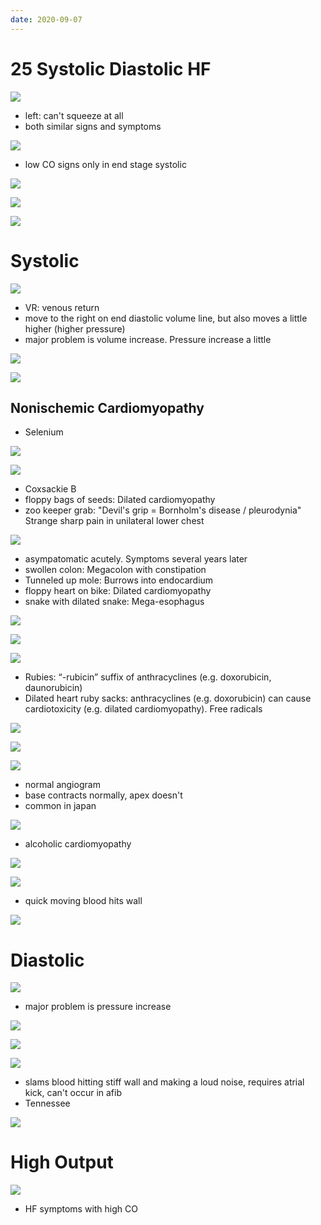 ```yaml
---
date: 2020-09-07
---
```


# 25 Systolic Diastolic HF

<!-- systolic vs diastolic HF symptoms, heart structures, PV curves -->

![](https://photos.thisispiggy.com/file/wikiFiles/dk5K8dl.jpg)

- left: can't squeeze at all
- both similar signs and symptoms

![](https://photos.thisispiggy.com/file/wikiFiles/Xu3deJp.jpg)

- low CO signs only in end stage systolic

![](https://photos.thisispiggy.com/file/wikiFiles/JL0HNv8.jpg)

![](https://photos.thisispiggy.com/file/wikiFiles/FqKEx9C.jpg)

![](https://photos.thisispiggy.com/file/wikiFiles/3Ou3vYw.jpg)

# Systolic

<!-- systolic HF PV curve, starling curve -->

![](https://photos.thisispiggy.com/file/wikiFiles/vdVYcZ4.jpg)

- VR: venous return
- move to the right on end diastolic volume line, but also moves a little higher (higher pressure)
- major problem is volume increase. Pressure increase a little

![](https://photos.thisispiggy.com/file/wikiFiles/VxHmpBi.jpg)

<!-- systolic HF causes -->

![](https://photos.thisispiggy.com/file/wikiFiles/OEiuE4d.jpg)

## Nonischemic Cardiomyopathy

<!-- causes of nonischemic cardiomyopathy -->

- Selenium

![](https://photos.thisispiggy.com/file/wikiFiles/C2JzHXG.jpg)

![](https://photos.thisispiggy.com/file/wikiFiles/ghsHNVq.jpg)

- Coxsackie B
- floppy bags of seeds: Dilated cardiomyopathy
- zoo keeper grab: "Devil's grip = Bornholm's disease / pleurodynia" Strange sharp pain in unilateral lower chest

![](https://photos.thisispiggy.com/file/wikiFiles/O3Jr23b.jpg)

- asympatomatic acutely. Symptoms several years later
- swollen colon: Megacolon with constipation
- Tunneled up mole:  Burrows into endocardium
- floppy heart on bike: Dilated cardiomyopathy
- snake with dilated snake: Mega-esophagus

![](https://photos.thisispiggy.com/file/wikiFiles/ijOEkI0.jpg)

![](https://photos.thisispiggy.com/file/wikiFiles/V2A3VaJ.jpg)

![](https://photos.thisispiggy.com/file/wikiFiles/9DKVw07.jpg)

- Rubies: “-rubicin” suffix of anthracyclines (e.g. doxorubicin, daunorubicin)
- Dilated heart ruby sacks: anthracyclines (e.g. doxorubicin) can cause cardiotoxicity (e.g. dilated cardiomyopathy). Free radicals

![](https://photos.thisispiggy.com/file/wikiFiles/w5fqi1m.jpg)

![](https://photos.thisispiggy.com/file/wikiFiles/eKaL97Z.jpg)

![](https://photos.thisispiggy.com/file/wikiFiles/8dmUpth.jpg)

- normal angiogram
- base contracts normally, apex doesn't
- common in japan

![](https://photos.thisispiggy.com/file/wikiFiles/wugfXDe.jpg)

- alcoholic cardiomyopathy

![](https://photos.thisispiggy.com/file/wikiFiles/wd2XI3Y.jpg)

<!-- systolic HF heart sounds -->

![](https://photos.thisispiggy.com/file/wikiFiles/2iqwfT4.jpg)

- quick moving blood hits wall

![](https://photos.thisispiggy.com/file/wikiFiles/Acyscr9.jpg)

# Diastolic

<!-- diastolic HF PV curve -->

![](https://photos.thisispiggy.com/file/wikiFiles/zctBgGg.jpg)

- major problem is pressure increase

<!-- diastolic HF causes, aka -->

![](https://photos.thisispiggy.com/file/wikiFiles/C0vtyYt.jpg)

![](https://photos.thisispiggy.com/file/wikiFiles/FqKEx9C.jpg)

<!-- diastolic HF heart sounds -->

![](https://photos.thisispiggy.com/file/wikiFiles/E5H6qt0.jpg)

- slams blood hitting stiff wall and making a loud noise, requires atrial kick, can't occur in afib
- Tennessee

![](https://photos.thisispiggy.com/file/wikiFiles/Acyscr9.jpg)

# High Output

<!-- high output HF causes, symptoms -->

![](https://photos.thisispiggy.com/file/wikiFiles/ZoThQ2O.jpg)

- HF symptoms with high CO
